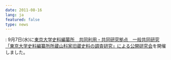 ```yaml
---
date: 2011-08-16
lang: ja
featured: false
type: news
---
```

: 
9月7日(水)に<a href="/news/2011/20110816.pdf" target="_blank">東京大学史料編纂所　共同利用・共同研究拠点　一般共同研究「東京大学史料編纂所所蔵山科家旧蔵史料の調査研究」による公開研究会</a>を開催しました。
